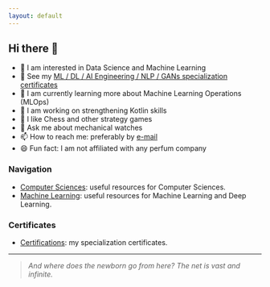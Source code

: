 ```yaml
---
layout: default
---
```


## Hi there 👋

- 🔭 I am interested in Data Science and Machine Learning
- 🧭 See my [ML / DL / AI Engineering / NLP / GANs specialization certificates](./ct)
- 🌱 I am currently learning more about Machine Learning Operations (MLOps)
- 🎯 I am working on strengthening Kotlin skills
- 🎲 I like Chess and other strategy games
- 💬 Ask me about mechanical watches
- 📫 How to reach me: preferably by [e-mail](mailto:remy.marquis@gmail.com)
- 😄 Fun fact: I am not affiliated with any perfum company

### Navigation

* [Computer Sciences](./cs): useful resources for Computer Sciences.
* [Machine Learning](./ml): useful resources for Machine Learning and Deep Learning.

### Certificates

* [Certifications](./ct): my specialization certificates.

* * *

> _And where does the newborn go from here? The net is vast and infinite._